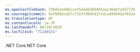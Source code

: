 ```yaml
---
ms.openlocfilehash: 736da1ed46ccef5abdd28d465aac36defa567725
ms.sourcegitcommit: 5ef0d02cb57c7153fd9d5417cdcad45665af832e
ms.translationtype: HT
ms.contentlocale: ja-JP
ms.lasthandoff: 08/29/2019
ms.locfileid: "71140131"
---
```

<span data-ttu-id="7d488-101">.NET Core</span><span class="sxs-lookup"><span data-stu-id="7d488-101">.NET Core</span></span>
